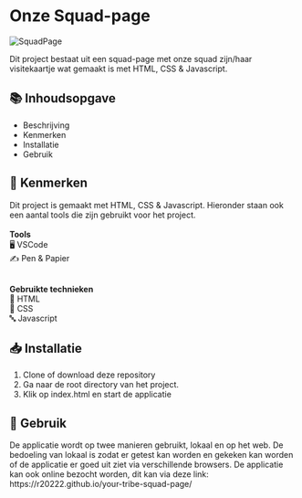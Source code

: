 <h1>Onze Squad-page</h1>

![SquadPage](https://user-images.githubusercontent.com/112861033/190993340-bc45857f-2080-4614-b821-f28e0e262261.jpg)

Dit project bestaat uit een squad-page met onze squad zijn/haar visitekaartje wat gemaakt is met HTML, CSS & Javascript.

<h2>📚 Inhoudsopgave</h2>
<ul>
  <li>Beschrijving</li>
  <li>Kenmerken</li>
  <li>Installatie</li>
  <li>Gebruik</li>
</ul>

<h2>🌠 Kenmerken</h2>
Dit project is gemaakt met HTML, CSS & Javascript. Hieronder staan ook een aantal tools die zijn gebruikt voor het project.
<br>
<br>
<strong>Tools</strong>
<br>
🖥️ VSCode<br>
✍ Pen & Papier
<br>
<br>

<strong>Gebruikte technieken</strong>
<br>
🔢 HTML <br>
:lipstick: CSS<br>
🔤 Javascript

<h2>📥 Installatie</h2>
<ol>
  <li>Clone of download deze repository</li>
  <li>Ga naar de root directory van het project.</li>
  <li>Klik op index.html en start de applicatie</li>
</ol>

<h2>🔑 Gebruik</h2>
De applicatie wordt op twee manieren gebruikt, lokaal en op het web. De bedoeling van lokaal is zodat er getest kan worden en gekeken kan worden of de applicatie er goed uit ziet via verschillende browsers. De applicatie kan ook online bezocht worden, dit kan via deze link:
https://r20222.github.io/your-tribe-squad-page/
